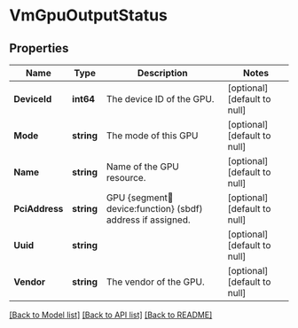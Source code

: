# VmGpuOutputStatus

## Properties
Name | Type | Description | Notes
------------ | ------------- | ------------- | -------------
**DeviceId** | **int64** | The device ID of the GPU. | [optional] [default to null]
**Mode** | **string** | The mode of this GPU | [optional] [default to null]
**Name** | **string** | Name of the GPU resource. | [optional] [default to null]
**PciAddress** | **string** | GPU {segment:bus:device:function} (sbdf) address if assigned.  | [optional] [default to null]
**Uuid** | **string** |  | [optional] [default to null]
**Vendor** | **string** | The vendor of the GPU. | [optional] [default to null]

[[Back to Model list]](../README.md#documentation-for-models) [[Back to API list]](../README.md#documentation-for-api-endpoints) [[Back to README]](../README.md)
